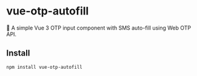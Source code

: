 # vue-otp-autofill

📲 A simple Vue 3 OTP input component with SMS auto-fill using Web OTP API.

## Install
```bash
npm install vue-otp-autofill
